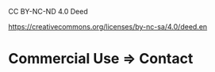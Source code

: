 
CC BY-NC-ND 4.0 Deed 

https://creativecommons.org/licenses/by-nc-sa/4.0/deed.en


# Commercial Use => Contact